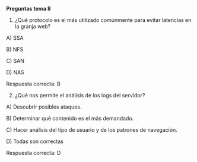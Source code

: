 **Preguntas tema 8**

1) ¿Qué protocolo es el más utilizado comúnmente para evitar latencias en la granja web?

A) SSA

B) NFS

C) SAN

D) NAS

Respuesta correcta: B

2) ¿Qué nos permite el análisis de los logs del servidor?

A) Descubrir posibles ataques.

B) Determinar qué contenido es el más demandado.

C) Hacer análisis del tipo de usuario y de los patrones de navegación.

D) Todas son correctas

Respuesta correcta: D